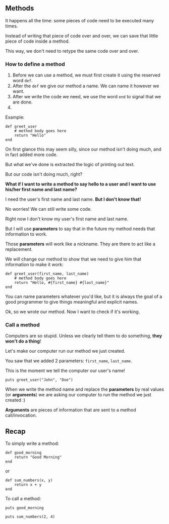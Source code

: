 ## Methods

It happens all the time: some pieces of code need to be executed many times.

Instead of writing that piece of code over and over, we can save that little piece of code inside a method.

This way, we don't need to retype the same code over and over.

### How to define a method

1. Before we can use a method, we must first create it using the reserved word `def`.
2. After the `def` we give our method a name. We can name it however we want.
3. After we write the code we need, we use the word `end` to signal that we are done.
4.
Example:

```
def greet_user
	# method body goes here
	return "Hello"
end
```
On first glance this may seem silly, since our method isn't doing much, and in fact added more code.

But what we've done is extracted the logic of printing out text.

But our code isn't doing much, right?

**What if I want to write a method to say hello to a user and I want to use his/her first name and last name?**

I need the user's first name and last name. **But I don't know that!**

No worries! We can still write some code.

Right now I don't know my user's first name and last name.

But I will use **parameters** to say that in the future my method needs that information to work.

Those **parameters** will work like a nickname. They are there to act like a replacement.

We will change our method to show that we need to give him that information to make it work:
```
def greet_user(first_name, last_name)
	# method body goes here
	return "Hello, #{first_name} #{last_name}"
end
```

You can name parameters whatever you'd like, but it is always the goal of a good programmer to give things meaningful and explicit names.

Ok, so we wrote our method. Now I want to check if it's working.
### Call a method
Computers are so stupid. Unless we clearly tell them to do something, **they won't do a thing**!

Let's make our computer run our method we just created.

You saw that we added 2 parameters: `first_name`, `last_name`.

This is the moment we tell the computer our user's name!

```
puts greet_user("John", "Doe")
```

When we write the method name and replace the **parameters** by real values (or **arguments**) we are asking our computer to run the method we just created :)

**Arguments** are pieces of information that are sent to a method call/invocation.

## Recap
To simply write a method:
```
def good_morning
	return "Good Morning"
end
```
or
```
def sum_numbers(x, y)
	return x + y
end
```
To call a method:

    puts good_morning

    puts sum_numbers(2, 4)
